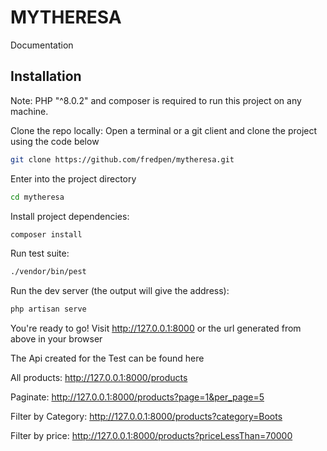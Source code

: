 # MYTHERESA

Documentation

## Installation

Note: PHP "^8.0.2" and composer is required to run this project on any machine.

Clone the repo locally:
Open a terminal or a git client and clone the project using the code below

```sh
git clone https://github.com/fredpen/mytheresa.git
```

Enter into the project directory

```sh
cd mytheresa
```

Install project dependencies:

```sh
composer install
```

Run test suite:

```sh
./vendor/bin/pest
```

Run the dev server (the output will give the address):

```sh
php artisan serve
```

You're ready to go! Visit http://127.0.0.1:8000 or the url generated from above in your browser


The Api created for the Test can be found here

All products: http://127.0.0.1:8000/products

Paginate: http://127.0.0.1:8000/products?page=1&per_page=5

Filter by Category: http://127.0.0.1:8000/products?category=Boots

Filter by price: http://127.0.0.1:8000/products?priceLessThan=70000


